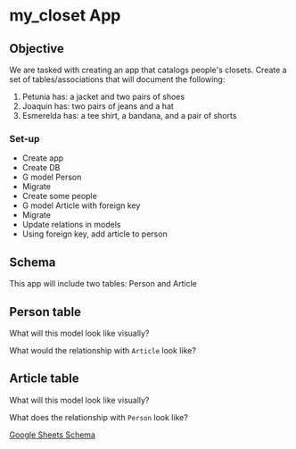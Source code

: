 # my_closet App

## Objective

We are tasked with creating an app that catalogs people's closets. Create a set of tables/associations that will document the following:

1. Petunia has: a jacket and two pairs of shoes
2. Joaquin has: two pairs of jeans and a hat
3. Esmerelda has: a tee shirt, a bandana, and a pair of shorts

### Set-up
- Create app
- Create DB
- G model Person
- Migrate
- Create some people
- G model Article with foreign key
- Migrate
- Update relations in models
- Using foreign key, add article to person

## Schema

This app will include two tables: Person and Article

## Person table

What will this model look like visually?

What would the relationship with `Article` look like?

## Article table

What will this model look like visually?

What does the relationship with `Person` look like?

<a href="https://docs.google.com/spreadsheets/d/1lm6s2rlO7mxJ7DN0yQO5IG9CflRibm044fQIrh57G10/edit#gid=1803880198">Google Sheets Schema</a>

